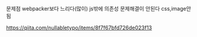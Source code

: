 문제점
webpacker보다 느리다(많이)
js밖에 의존성 문제해결이 안된다 css,image안됨

https://qiita.com/nullabletypo/items/8f7f67bfd726de023f13
